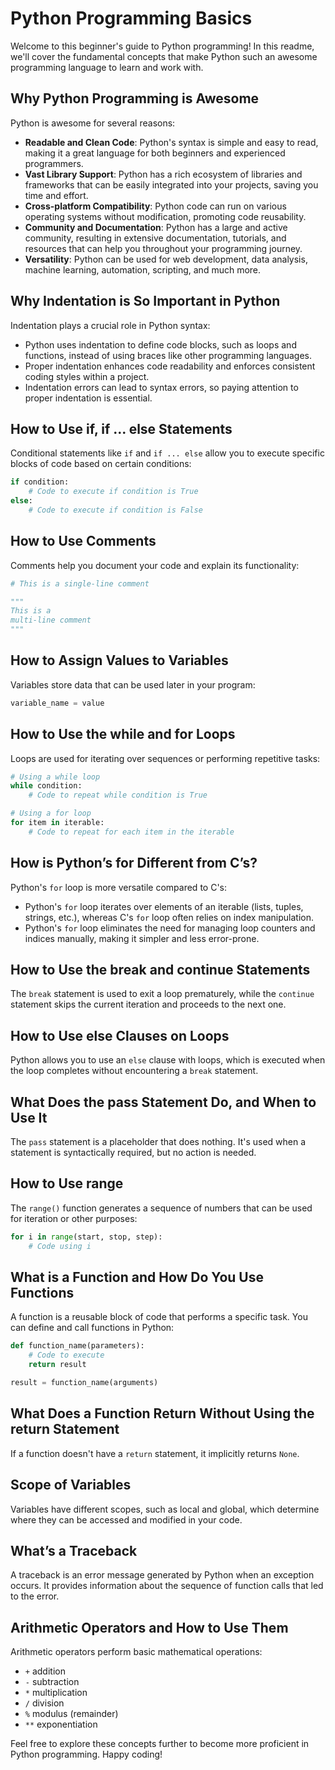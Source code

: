 # Python Programming Basics

Welcome to this beginner's guide to Python programming! In this readme, we'll cover the fundamental concepts that make Python such an awesome programming language to learn and work with.

## Why Python Programming is Awesome

Python is awesome for several reasons:
- **Readable and Clean Code**: Python's syntax is simple and easy to read, making it a great language for both beginners and experienced programmers.
- **Vast Library Support**: Python has a rich ecosystem of libraries and frameworks that can be easily integrated into your projects, saving you time and effort.
- **Cross-platform Compatibility**: Python code can run on various operating systems without modification, promoting code reusability.
- **Community and Documentation**: Python has a large and active community, resulting in extensive documentation, tutorials, and resources that can help you throughout your programming journey.
- **Versatility**: Python can be used for web development, data analysis, machine learning, automation, scripting, and much more.

## Why Indentation is So Important in Python

Indentation plays a crucial role in Python syntax:
- Python uses indentation to define code blocks, such as loops and functions, instead of using braces like other programming languages.
- Proper indentation enhances code readability and enforces consistent coding styles within a project.
- Indentation errors can lead to syntax errors, so paying attention to proper indentation is essential.

## How to Use if, if ... else Statements

Conditional statements like `if` and `if ... else` allow you to execute specific blocks of code based on certain conditions:
```python
if condition:
    # Code to execute if condition is True
else:
    # Code to execute if condition is False
```

## How to Use Comments

Comments help you document your code and explain its functionality:
```python
# This is a single-line comment

"""
This is a
multi-line comment
"""
```

## How to Assign Values to Variables

Variables store data that can be used later in your program:
```python
variable_name = value
```

## How to Use the while and for Loops

Loops are used for iterating over sequences or performing repetitive tasks:
```python
# Using a while loop
while condition:
    # Code to repeat while condition is True

# Using a for loop
for item in iterable:
    # Code to repeat for each item in the iterable
```

## How is Python’s for Different from C’s?

Python's `for` loop is more versatile compared to C's:
- Python's `for` loop iterates over elements of an iterable (lists, tuples, strings, etc.), whereas C's `for` loop often relies on index manipulation.
- Python's `for` loop eliminates the need for managing loop counters and indices manually, making it simpler and less error-prone.

## How to Use the break and continue Statements

The `break` statement is used to exit a loop prematurely, while the `continue` statement skips the current iteration and proceeds to the next one.

## How to Use else Clauses on Loops

Python allows you to use an `else` clause with loops, which is executed when the loop completes without encountering a `break` statement.

## What Does the pass Statement Do, and When to Use It

The `pass` statement is a placeholder that does nothing. It's used when a statement is syntactically required, but no action is needed.

## How to Use range

The `range()` function generates a sequence of numbers that can be used for iteration or other purposes:
```python
for i in range(start, stop, step):
    # Code using i
```

## What is a Function and How Do You Use Functions

A function is a reusable block of code that performs a specific task. You can define and call functions in Python:
```python
def function_name(parameters):
    # Code to execute
    return result

result = function_name(arguments)
```

## What Does a Function Return Without Using the return Statement

If a function doesn't have a `return` statement, it implicitly returns `None`.

## Scope of Variables

Variables have different scopes, such as local and global, which determine where they can be accessed and modified in your code.

## What’s a Traceback

A traceback is an error message generated by Python when an exception occurs. It provides information about the sequence of function calls that led to the error.

## Arithmetic Operators and How to Use Them

Arithmetic operators perform basic mathematical operations:
- `+` addition
- `-` subtraction
- `*` multiplication
- `/` division
- `%` modulus (remainder)
- `**` exponentiation

Feel free to explore these concepts further to become more proficient in Python programming. Happy coding!
